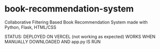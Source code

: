 # book-recommendation-system
Collaborative Filtering Based Book Recommendation System made with Python, Flask, HTML/CSS

STATUS: DEPLOYED ON VERCEL (not working as expected)
WORKS WHEN MANUALLY DOWNLOADED AND app.py IS RUN

